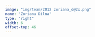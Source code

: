 ```yaml
---
image: "img/team/2012 zoriana_d@2x.png"
name: "Zoriana Dilna"
type: "right"
width: 6
offset-top: 46
---
```

